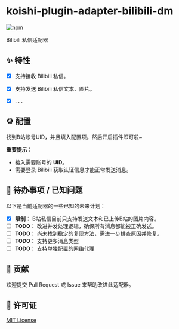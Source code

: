 # koishi-plugin-adapter-bilibili-dm

[![npm](https://img.shields.io/npm/v/koishi-plugin-adapter-bilibili-dm?style=flat-square)](https://www.npmjs.com/package/koishi-plugin-adapter-bilibili-dm)


Bilibili 私信适配器

## ✨ 特性 

-   [x] 支持接收 Bilibili 私信。
-   [x] 支持发送 Bilibili 私信文本、图片。
-   [x] . . .


## ⚙️ 配置 


找到B站账号UID，并且填入配置项。然后开启插件即可啦~


**重要提示：**
*   接入需要账号的 **UID**。
*   需要登录 Bilibili 获取认证信息才能正常发送消息。

## 🚧 待办事项 / 已知问题


以下是当前适配器的一些已知的未来计划：

-   [x] **限制：** B站私信目前只支持发送文本和已上传B站的图片内容。
-   [ ] **TODO：** 改进并发处理逻辑，确保所有消息都能被正确发送。
-   [ ] **TODO：** 尚未找到稳定的复现方法，需进一步排查原因并修复。
-   [ ] **TODO：** 支持更多消息类型
-   [ ] **TODO：** 支持单独配置的网络代理

## 🤝 贡献

欢迎提交 Pull Request 或 Issue 来帮助改进此适配器。

## 📄 许可证

[MIT License](LICENSE)
